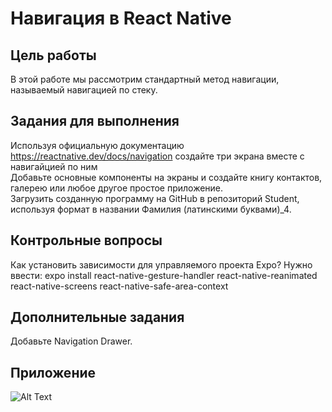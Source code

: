 # Навигация в React Native
## Цель работы
В этой работе мы рассмотрим стандартный метод навигации, называемый навигацией по стеку. 
## Задания для выполнения
Используя официальную документацию https://reactnative.dev/docs/navigation создайте три экрана вместе с навигайцией по ним  
Добавьте основные компоненты на экраны и создайте книгу контактов, галерею или любое другое простое приложение.  
Загрузить созданную программу на GitHub в репозиторий Student, используя формат в названии Фамилия (латинскими буквами)_4.  
## Контрольные вопросы
Как установить зависимости для управляемого проекта Expo?
Нужно ввести: expo install react-native-gesture-handler react-native-reanimated react-native-screens react-native-safe-area-context
## Дополнительные задания
Добавьте Navigation Drawer.  
## Приложение
![Alt Text](./ezgif.com-gif-maker.gif)
